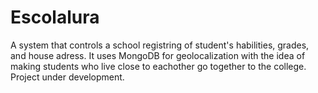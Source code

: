 # Escolalura
A system that controls a school registring of student's habilities, grades, and house adress. It uses MongoDB for geolocalization with the idea of making students who live close to eachother go together to the college. Project under development.
